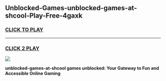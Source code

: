 
## Unblocked-Games-unblocked-games-at-shcool-Play-Free-4gaxk
<h3>
<a href="https://premium76.site?title=unblocked-games-at-shcool&ref=09A">CLICK TO PLAY</a></h3>
<hr>

<h3>
<a href="https://premium76.site?title=unblocked-games-at-shcool&ref=09A">CLICK 2 PLAY</a>
  
</h3>

<a href="https://premium76.site?title=unblocked-games-at-shcool&ref=09A"><img src="https://clearcache.store/games.png"></a>


**unblocked-games-at-shcool games unblocked: Your Gateway to Fun and Accessible Online Gaming**
